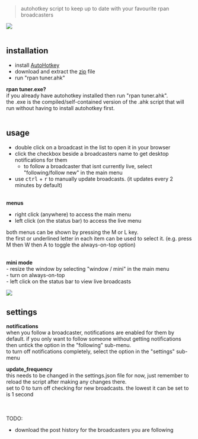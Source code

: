 > autohotkey script to keep up to date with your favourite rpan broadcasters   

<a href="url"><img src="https://i.imgur.com/2B9Fw5g.png"></a><br></br>  

## installation  
- install [AutoHotkey](https://www.autohotkey.com)  
- download and extract the [zip](https://github.com/davebrny/rpan-tuner/archive/master.zip) file  
- run "rpan tuner.ahk"  

**rpan tuner.exe?**   
if you already have autohotkey installed then run "rpan tuner.ahk".  
the .exe is the compiled/self-contained version of the .ahk script that will run without having to install autohotkey first.   
&nbsp;

## usage  

- double click on a broadcast in the list to open it in your browser  
- click the checkbox beside a broadcasters name to get desktop notifications for them  
    + to follow a broadcaster that isnt currently live, select "following/follow new" in the main menu 
- use  <kbd>ctrl</kbd> + <kbd>r</kbd> to manually update broadcasts. (it updates every 2 minutes by default)  
&nbsp;

**menus**  
- right click (anywhere) to access the main menu  
- left click (on the status bar) to access the live menu  

both menus can be shown by pressing the M or L key.  
the first or underlined letter in each item can be used to select it. (e.g. press M then W then A to toggle the always-on-top option)  
&nbsp;

**mini mode**  
\- resize the window by selecting "window / mini" in the main menu  
\- turn on always-on-top  
\- left click on the status bar to view live broadcasts  

<a href="url"><img src="https://i.imgur.com/LOtyYYr.png"></a>
&nbsp;

## settings  

**notifications**  
when you follow a broadcaster, notifications are enabled for them by default. if you only want to follow someone without getting notifications then untick the option in the "following" sub-menu.  
to turn off notifications completely, select the option in the "settings" sub-menu  

**update_frequency**  
this needs to be changed in the settings.json file for now, just remember to reload the script after making any changes there.   
set to 0 to turn off checking for new broadcasts. the lowest it can be set to is 1 second  
&nbsp;  
&nbsp; 

TODO:   
- download the post history for the broadcasters you are following  